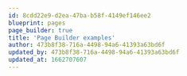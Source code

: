 ```yaml
---
id: 8cdd22e9-d2ea-47ba-b58f-4149ef146ee2
blueprint: pages
page_builder: true
title: 'Page Builder examples'
author: 473b8f38-716a-4498-94a6-41393a63bd6f
updated_by: 473b8f38-716a-4498-94a6-41393a63bd6f
updated_at: 1662707607
---
```

